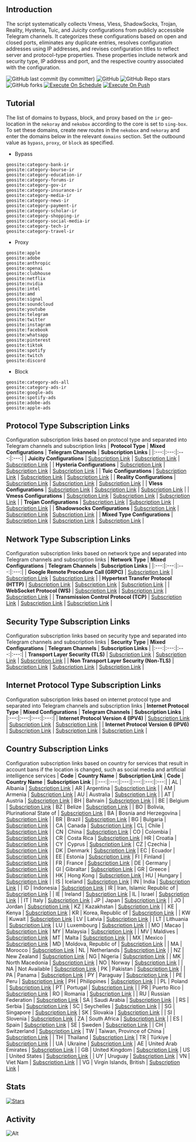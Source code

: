 ## Introduction
The script systematically collects Vmess, Vless, ShadowSocks, Trojan, Reality, Hysteria, Tuic, and Juicity configurations from publicly accessible Telegram channels. It categorizes these configurations based on open and closed ports, eliminates any duplicate entries, resolves configuration addresses using IP addresses, and revises configuration titles to reflect server and protocol-type properties. These properties include network and security type, IP address and port, and the respective country associated with the configuration.

![GitHub last commit (by committer)](https://img.shields.io/github/last-commit/kilroy98/telegram-configs-collector3?label=Last%20Commit&color=%2338914b)
![GitHub](https://img.shields.io/github/license/kilroy98/telegram-configs-collector3?label=License&color=yellow)
![GitHub Repo stars](https://img.shields.io/github/stars/kilroy98/telegram-configs-collector3?label=Stars&color=red&style=flat)
![GitHub forks](https://img.shields.io/github/forks/kilroy98/telegram-configs-collector3?label=Forks&color=blue&style=flat)
[![Execute On Schedule](https://github.com/kilroy98/telegram-configs-collector3/actions/workflows/schedule.yml/badge.svg)](https://github.com/kilroy98/telegram-configs-collector3/actions/workflows/schedule.yml)
[![Execute On Push](https://github.com/kilroy98/telegram-configs-collector3/actions/workflows/push.yml/badge.svg)](https://github.com/kilroy98/telegram-configs-collector3/actions/workflows/push.yml)

## Tutorial
The list of domains to bypass, block, and proxy based on the `ir` geo-location in the `nekoray` and `nekobox` according to the core is set to `sing-box`. To set these domains, create new routes in the `nekobox` and `nekoray` and enter the domains below in the relevant `domains` section. Set the outbound value as `bypass`, `proxy`, or `block` as specified.

- Bypass
```
geosite:category-bank-ir
geosite:category-bourse-ir
geosite:category-education-ir
geosite:category-forums-ir
geosite:category-gov-ir
geosite:category-insurance-ir
geosite:category-media-ir
geosite:category-news-ir
geosite:category-payment-ir
geosite:category-scholar-ir
geosite:category-shopping-ir
geosite:category-social-media-ir
geosite:category-tech-ir
geosite:category-travel-ir
```

- Proxy
```
geosite:apple
geosite:adobe
geosite:anthropic
geosite:openai
geosite:clubhouse
geosite:netflix
geosite:nvidia
geosite:intel
geosite:amd
geosite:signal
geosite:soundcloud
geosite:youtube
geosite:telegram
geosite:twitter
geosite:instagram
geosite:facebook
geosite:whatsapp
geosite:pinterest
geosite:tiktok
geosite:spotify
geosite:twitch
geosite:discord
```

- Block
```
geosite:category-ads-all
geosite:category-ads-ir
geosite:google-ads
geosite:spotify-ads
geosite:adobe-ads
geosite:apple-ads
```

## Protocol Type Subscription Links
Configuration subscription links based on protocol type and separated into Telegram channels and subscription links
| **Protocol Type** | **Mixed Configurations** | **Telegram Channels** | **Subscription Links** |
|:---:|:---:|:---:|:---:|
| **Juicity Configurations** | [Subscription Link](https://raw.githubusercontent.com/kilroy98/telegram-configs-collector3/main/protocols/juicity) | [Subscription Link](https://raw.githubusercontent.com/kilroy98/telegram-configs-collector3/main/channels/protocols/juicity) | [Subscription Link](https://raw.githubusercontent.com/kilroy98/telegram-configs-collector3/main/subscribe/protocols/juicity) |
| **Hysteria Configurations** | [Subscription Link](https://raw.githubusercontent.com/kilroy98/telegram-configs-collector3/main/protocols/hysteria) | [Subscription Link](https://raw.githubusercontent.com/kilroy98/telegram-configs-collector3/main/channels/protocols/hysteria) | [Subscription Link](https://raw.githubusercontent.com/kilroy98/telegram-configs-collector3/main/subscribe/protocols/hysteria) |
| **Tuic Configurations** | [Subscription Link](https://raw.githubusercontent.com/kilroy98/telegram-configs-collector3/main/protocols/tuic) | [Subscription Link](https://raw.githubusercontent.com/kilroy98/telegram-configs-collector3/main/channels/protocols/tuic) | [Subscription Link](https://raw.githubusercontent.com/kilroy98/telegram-configs-collector3/main/subscribe/protocols/tuic) |
| **Reality Configurations** | [Subscription Link](https://raw.githubusercontent.com/kilroy98/telegram-configs-collector3/main/protocols/reality) | [Subscription Link](https://raw.githubusercontent.com/kilroy98/telegram-configs-collector3/main/channels/protocols/reality) | [Subscription Link](https://raw.githubusercontent.com/kilroy98/telegram-configs-collector3/main/subscribe/protocols/reality) |
| **Vless Configurations** | [Subscription Link](https://raw.githubusercontent.com/kilroy98/telegram-configs-collector3/main/protocols/vless) | [Subscription Link](https://raw.githubusercontent.com/kilroy98/telegram-configs-collector3/main/channels/protocols/vless) | [Subscription Link](https://raw.githubusercontent.com/kilroy98/telegram-configs-collector3/main/subscribe/protocols/vless) |
| **Vmess Configurations** | [Subscription Link](https://raw.githubusercontent.com/kilroy98/telegram-configs-collector3/main/protocols/vmess) | [Subscription Link](https://raw.githubusercontent.com/kilroy98/telegram-configs-collector3/main/channels/protocols/vmess) | [Subscription Link](https://raw.githubusercontent.com/kilroy98/telegram-configs-collector3/main/subscribe/protocols/vmess) |
| **Trojan Configurations** | [Subscription Link](https://raw.githubusercontent.com/kilroy98/telegram-configs-collector3/main/protocols/trojan) | [Subscription Link](https://raw.githubusercontent.com/kilroy98/telegram-configs-collector3/main/channels/protocols/trojan) | [Subscription Link](https://raw.githubusercontent.com/kilroy98/telegram-configs-collector3/main/subscribe/protocols/trojan) |
| **Shadowsocks Configurations** | [Subscription Link](https://raw.githubusercontent.com/kilroy98/telegram-configs-collector3/main/protocols/shadowsocks) | [Subscription Link](https://raw.githubusercontent.com/kilroy98/telegram-configs-collector3/main/channels/protocols/shadowsocks) | [Subscription Link](https://raw.githubusercontent.com/kilroy98/telegram-configs-collector3/main/subscribe/protocols/shadowsocks) |
| **Mixed Type Configurations** | [Subscription Link](https://raw.githubusercontent.com/kilroy98/telegram-configs-collector3/main/splitted/mixed) | [Subscription Link](https://raw.githubusercontent.com/kilroy98/telegram-configs-collector3/main/splitted/channels) | [Subscription Link](https://raw.githubusercontent.com/kilroy98/telegram-configs-collector3/main/splitted/subscribe) |

## Network Type Subscription Links
Configuration subscription links based on network type and separated into Telegram channels and subscription links
| **Network Type** | **Mixed Configurations** | **Telegram Channels** | **Subscription Links** |
|:---:|:---:|:---:|:---:|
| **Google Remote Procedure Call (GRPC)** | [Subscription Link](https://raw.githubusercontent.com/kilroy98/telegram-configs-collector3/main/networks/grpc) | [Subscription Link](https://raw.githubusercontent.com/kilroy98/telegram-configs-collector3/main/channels/networks/grpc) | [Subscription Link](https://raw.githubusercontent.com/kilroy98/telegram-configs-collector3/main/subscribe/networks/grpc) |
| **Hypertext Transfer Protocol (HTTP)** | [Subscription Link](https://raw.githubusercontent.com/kilroy98/telegram-configs-collector3/main/networks/http) | [Subscription Link](https://raw.githubusercontent.com/kilroy98/telegram-configs-collector3/main/channels/networks/http) | [Subscription Link](https://raw.githubusercontent.com/kilroy98/telegram-configs-collector3/main/subscribe/networks/http) |
| **WebSocket Protocol (WS)** | [Subscription Link](https://raw.githubusercontent.com/kilroy98/telegram-configs-collector3/main/networks/ws) | [Subscription Link](https://raw.githubusercontent.com/kilroy98/telegram-configs-collector3/main/channels/networks/ws) | [Subscription Link](https://raw.githubusercontent.com/kilroy98/telegram-configs-collector3/main/subscribe/networks/ws) |
 | **Transmission Control Protocol (TCP)** | [Subscription Link](https://raw.githubusercontent.com/kilroy98/telegram-configs-collector3/main/networks/tcp) | [Subscription Link](https://raw.githubusercontent.com/kilroy98/telegram-configs-collector3/main/channels/networks/tcp) | [Subscription Link](https://raw.githubusercontent.com/kilroy98/telegram-configs-collector3/main/subscribe/networks/tcp) |

## Security Type Subscription Links
Configuration subscription links based on security type and separated into Telegram channels and subscription links
| **Security Type** | **Mixed Configurations** | **Telegram Channels** | **Subscription Links** |
|:---:|:---:|:---:|:---:|
| **Transport Layer Security (TLS)** | [Subscription Link](https://raw.githubusercontent.com/kilroy98/telegram-configs-collector3/main/security/tls) | [Subscription Link](https://raw.githubusercontent.com/kilroy98/telegram-configs-collector3/main/channels/security/tls) | [Subscription Link](https://raw.githubusercontent.com/kilroy98/telegram-configs-collector3/main/subscribe/security/tls) |
| **Non Transport Layer Security (Non-TLS)** | [Subscription Link](https://raw.githubusercontent.com/kilroy98/telegram-configs-collector3/main/security/non-tls) | [Subscription Link](https://raw.githubusercontent.com/kilroy98/telegram-configs-collector3/main/channels/security/non-tls) | [Subscription Link](https://raw.githubusercontent.com/kilroy98/telegram-configs-collector3/main/subscribe/security/non-tls) |

## Internet Protocol Type Subscription Links
Configuration subscription links based on internet protocol type and separated into Telegram channels and subscription links
| **Internet Protocol Type** | **Mixed Configurations** | **Telegram Channels** | **Subscription Links** |
|:---:|:---:|:---:|:---:|
| **Internet Protocol Version 4 (IPV4)** | [Subscription Link](https://raw.githubusercontent.com/kilroy98/telegram-configs-collector3/main/layers/ipv4) | [Subscription Link](https://raw.githubusercontent.com/kilroy98/telegram-configs-collector3/main/channels/layers/ipv4) | [Subscription Link](https://raw.githubusercontent.com/kilroy98/telegram-configs-collector3/main/subscribe/layers/ipv4) |
| **Internet Protocol Version 6 (IPV6)** | [Subscription Link](https://raw.githubusercontent.com/kilroy98/telegram-configs-collector3/main/layers/ipv6) | [Subscription Link](https://raw.githubusercontent.com/kilroy98/telegram-configs-collector3/main/channels/layers/ipv6) | [Subscription Link](https://raw.githubusercontent.com/kilroy98/telegram-configs-collector3/main/subscribe/layers/ipv6) |

## Country Subscription Links
Configuration subscription links based on country for services that result in account bans if the location is changed, such as social media and artificial intelligence services
| **Code** | **Country Name** | **Subscription Link** | **Code** | **Country Name** | **Subscription Link** |
|:---:|:---:|:---:|:---:|:---:|:---:|
| AL | Albania | [Subscription Link](https://raw.githubusercontent.com/kilroy98/telegram-configs-collector3/main/countries/al/mixed) | AR | Argentina | [Subscription Link](https://raw.githubusercontent.com/kilroy98/telegram-configs-collector3/main/countries/ar/mixed) |
| AM | Armenia | [Subscription Link](https://raw.githubusercontent.com/kilroy98/telegram-configs-collector3/main/countries/am/mixed) | AU | Australia | [Subscription Link](https://raw.githubusercontent.com/kilroy98/telegram-configs-collector3/main/countries/au/mixed) |
| AT | Austria | [Subscription Link](https://raw.githubusercontent.com/kilroy98/telegram-configs-collector3/main/countries/at/mixed) | BH | Bahrain | [Subscription Link](https://raw.githubusercontent.com/kilroy98/telegram-configs-collector3/main/countries/bh/mixed) |
| BE | Belgium | [Subscription Link](https://raw.githubusercontent.com/kilroy98/telegram-configs-collector3/main/countries/be/mixed) | BZ | Belize | [Subscription Link](https://raw.githubusercontent.com/kilroy98/telegram-configs-collector3/main/countries/bz/mixed) |
| BO | Bolivia, Plurinational State of | [Subscription Link](https://raw.githubusercontent.com/kilroy98/telegram-configs-collector3/main/countries/bo/mixed) | BA | Bosnia and Herzegovina | [Subscription Link](https://raw.githubusercontent.com/kilroy98/telegram-configs-collector3/main/countries/ba/mixed) |
| BR | Brazil | [Subscription Link](https://raw.githubusercontent.com/kilroy98/telegram-configs-collector3/main/countries/br/mixed) | BG | Bulgaria | [Subscription Link](https://raw.githubusercontent.com/kilroy98/telegram-configs-collector3/main/countries/bg/mixed) |
| CA | Canada | [Subscription Link](https://raw.githubusercontent.com/kilroy98/telegram-configs-collector3/main/countries/ca/mixed) | CL | Chile | [Subscription Link](https://raw.githubusercontent.com/kilroy98/telegram-configs-collector3/main/countries/cl/mixed) |
| CN | China | [Subscription Link](https://raw.githubusercontent.com/kilroy98/telegram-configs-collector3/main/countries/cn/mixed) | CO | Colombia | [Subscription Link](https://raw.githubusercontent.com/kilroy98/telegram-configs-collector3/main/countries/co/mixed) |
| CR | Costa Rica | [Subscription Link](https://raw.githubusercontent.com/kilroy98/telegram-configs-collector3/main/countries/cr/mixed) | HR | Croatia | [Subscription Link](https://raw.githubusercontent.com/kilroy98/telegram-configs-collector3/main/countries/hr/mixed) |
| CY | Cyprus | [Subscription Link](https://raw.githubusercontent.com/kilroy98/telegram-configs-collector3/main/countries/cy/mixed) | CZ | Czechia | [Subscription Link](https://raw.githubusercontent.com/kilroy98/telegram-configs-collector3/main/countries/cz/mixed) |
| DK | Denmark | [Subscription Link](https://raw.githubusercontent.com/kilroy98/telegram-configs-collector3/main/countries/dk/mixed) | EC | Ecuador | [Subscription Link](https://raw.githubusercontent.com/kilroy98/telegram-configs-collector3/main/countries/ec/mixed) |
| EE | Estonia | [Subscription Link](https://raw.githubusercontent.com/kilroy98/telegram-configs-collector3/main/countries/ee/mixed) | FI | Finland | [Subscription Link](https://raw.githubusercontent.com/kilroy98/telegram-configs-collector3/main/countries/fi/mixed) |
| FR | France | [Subscription Link](https://raw.githubusercontent.com/kilroy98/telegram-configs-collector3/main/countries/fr/mixed) | DE | Germany | [Subscription Link](https://raw.githubusercontent.com/kilroy98/telegram-configs-collector3/main/countries/de/mixed) |
| GI | Gibraltar | [Subscription Link](https://raw.githubusercontent.com/kilroy98/telegram-configs-collector3/main/countries/gi/mixed) | GR | Greece | [Subscription Link](https://raw.githubusercontent.com/kilroy98/telegram-configs-collector3/main/countries/gr/mixed) |
| HK | Hong Kong | [Subscription Link](https://raw.githubusercontent.com/kilroy98/telegram-configs-collector3/main/countries/hk/mixed) | HU | Hungary | [Subscription Link](https://raw.githubusercontent.com/kilroy98/telegram-configs-collector3/main/countries/hu/mixed) |
| IS | Iceland | [Subscription Link](https://raw.githubusercontent.com/kilroy98/telegram-configs-collector3/main/countries/is/mixed) | IN | India | [Subscription Link](https://raw.githubusercontent.com/kilroy98/telegram-configs-collector3/main/countries/in/mixed) |
| ID | Indonesia | [Subscription Link](https://raw.githubusercontent.com/kilroy98/telegram-configs-collector3/main/countries/id/mixed) | IR | Iran, Islamic Republic of | [Subscription Link](https://raw.githubusercontent.com/kilroy98/telegram-configs-collector3/main/countries/ir/mixed) |
| IE | Ireland | [Subscription Link](https://raw.githubusercontent.com/kilroy98/telegram-configs-collector3/main/countries/ie/mixed) | IL | Israel | [Subscription Link](https://raw.githubusercontent.com/kilroy98/telegram-configs-collector3/main/countries/il/mixed) |
| IT | Italy | [Subscription Link](https://raw.githubusercontent.com/kilroy98/telegram-configs-collector3/main/countries/it/mixed) | JP | Japan | [Subscription Link](https://raw.githubusercontent.com/kilroy98/telegram-configs-collector3/main/countries/jp/mixed) |
| JO | Jordan | [Subscription Link](https://raw.githubusercontent.com/kilroy98/telegram-configs-collector3/main/countries/jo/mixed) | KZ | Kazakhstan | [Subscription Link](https://raw.githubusercontent.com/kilroy98/telegram-configs-collector3/main/countries/kz/mixed) |
| KE | Kenya | [Subscription Link](https://raw.githubusercontent.com/kilroy98/telegram-configs-collector3/main/countries/ke/mixed) | KR | Korea, Republic of | [Subscription Link](https://raw.githubusercontent.com/kilroy98/telegram-configs-collector3/main/countries/kr/mixed) |
| KW | Kuwait | [Subscription Link](https://raw.githubusercontent.com/kilroy98/telegram-configs-collector3/main/countries/kw/mixed) | LV | Latvia | [Subscription Link](https://raw.githubusercontent.com/kilroy98/telegram-configs-collector3/main/countries/lv/mixed) |
| LT | Lithuania | [Subscription Link](https://raw.githubusercontent.com/kilroy98/telegram-configs-collector3/main/countries/lt/mixed) | LU | Luxembourg | [Subscription Link](https://raw.githubusercontent.com/kilroy98/telegram-configs-collector3/main/countries/lu/mixed) |
| MO | Macao | [Subscription Link](https://raw.githubusercontent.com/kilroy98/telegram-configs-collector3/main/countries/mo/mixed) | MY | Malaysia | [Subscription Link](https://raw.githubusercontent.com/kilroy98/telegram-configs-collector3/main/countries/my/mixed) |
| MV | Maldives | [Subscription Link](https://raw.githubusercontent.com/kilroy98/telegram-configs-collector3/main/countries/mv/mixed) | MT | Malta | [Subscription Link](https://raw.githubusercontent.com/kilroy98/telegram-configs-collector3/main/countries/mt/mixed) |
| MX | Mexico | [Subscription Link](https://raw.githubusercontent.com/kilroy98/telegram-configs-collector3/main/countries/mx/mixed) | MD | Moldova, Republic of | [Subscription Link](https://raw.githubusercontent.com/kilroy98/telegram-configs-collector3/main/countries/md/mixed) |
| MA | Morocco | [Subscription Link](https://raw.githubusercontent.com/kilroy98/telegram-configs-collector3/main/countries/ma/mixed) | NL | Netherlands | [Subscription Link](https://raw.githubusercontent.com/kilroy98/telegram-configs-collector3/main/countries/nl/mixed) |
| NZ | New Zealand | [Subscription Link](https://raw.githubusercontent.com/kilroy98/telegram-configs-collector3/main/countries/nz/mixed) | NG | Nigeria | [Subscription Link](https://raw.githubusercontent.com/kilroy98/telegram-configs-collector3/main/countries/ng/mixed) |
| MK | North Macedonia | [Subscription Link](https://raw.githubusercontent.com/kilroy98/telegram-configs-collector3/main/countries/mk/mixed) | NO | Norway | [Subscription Link](https://raw.githubusercontent.com/kilroy98/telegram-configs-collector3/main/countries/no/mixed) |
| NA | Not Available | [Subscription Link](https://raw.githubusercontent.com/kilroy98/telegram-configs-collector3/main/countries/na/mixed) | PK | Pakistan | [Subscription Link](https://raw.githubusercontent.com/kilroy98/telegram-configs-collector3/main/countries/pk/mixed) |
| PA | Panama | [Subscription Link](https://raw.githubusercontent.com/kilroy98/telegram-configs-collector3/main/countries/pa/mixed) | PY | Paraguay | [Subscription Link](https://raw.githubusercontent.com/kilroy98/telegram-configs-collector3/main/countries/py/mixed) |
| PE | Peru | [Subscription Link](https://raw.githubusercontent.com/kilroy98/telegram-configs-collector3/main/countries/pe/mixed) | PH | Philippines | [Subscription Link](https://raw.githubusercontent.com/kilroy98/telegram-configs-collector3/main/countries/ph/mixed) |
| PL | Poland | [Subscription Link](https://raw.githubusercontent.com/kilroy98/telegram-configs-collector3/main/countries/pl/mixed) | PT | Portugal | [Subscription Link](https://raw.githubusercontent.com/kilroy98/telegram-configs-collector3/main/countries/pt/mixed) |
| PR | Puerto Rico | [Subscription Link](https://raw.githubusercontent.com/kilroy98/telegram-configs-collector3/main/countries/pr/mixed) | RO | Romania | [Subscription Link](https://raw.githubusercontent.com/kilroy98/telegram-configs-collector3/main/countries/ro/mixed) |
| RU | Russian Federation | [Subscription Link](https://raw.githubusercontent.com/kilroy98/telegram-configs-collector3/main/countries/ru/mixed) | SA | Saudi Arabia | [Subscription Link](https://raw.githubusercontent.com/kilroy98/telegram-configs-collector3/main/countries/sa/mixed) |
| RS | Serbia | [Subscription Link](https://raw.githubusercontent.com/kilroy98/telegram-configs-collector3/main/countries/rs/mixed) | SC | Seychelles | [Subscription Link](https://raw.githubusercontent.com/kilroy98/telegram-configs-collector3/main/countries/sc/mixed) |
| SG | Singapore | [Subscription Link](https://raw.githubusercontent.com/kilroy98/telegram-configs-collector3/main/countries/sg/mixed) | SK | Slovakia | [Subscription Link](https://raw.githubusercontent.com/kilroy98/telegram-configs-collector3/main/countries/sk/mixed) |
| SI | Slovenia | [Subscription Link](https://raw.githubusercontent.com/kilroy98/telegram-configs-collector3/main/countries/si/mixed) | ZA | South Africa | [Subscription Link](https://raw.githubusercontent.com/kilroy98/telegram-configs-collector3/main/countries/za/mixed) |
| ES | Spain | [Subscription Link](https://raw.githubusercontent.com/kilroy98/telegram-configs-collector3/main/countries/es/mixed) | SE | Sweden | [Subscription Link](https://raw.githubusercontent.com/kilroy98/telegram-configs-collector3/main/countries/se/mixed) |
| CH | Switzerland | [Subscription Link](https://raw.githubusercontent.com/kilroy98/telegram-configs-collector3/main/countries/ch/mixed) | TW | Taiwan, Province of China | [Subscription Link](https://raw.githubusercontent.com/kilroy98/telegram-configs-collector3/main/countries/tw/mixed) |
| TH | Thailand | [Subscription Link](https://raw.githubusercontent.com/kilroy98/telegram-configs-collector3/main/countries/th/mixed) | TR | Türkiye | [Subscription Link](https://raw.githubusercontent.com/kilroy98/telegram-configs-collector3/main/countries/tr/mixed) |
| UA | Ukraine | [Subscription Link](https://raw.githubusercontent.com/kilroy98/telegram-configs-collector3/main/countries/ua/mixed) | AE | United Arab Emirates | [Subscription Link](https://raw.githubusercontent.com/kilroy98/telegram-configs-collector3/main/countries/ae/mixed) |
| GB | United Kingdom | [Subscription Link](https://raw.githubusercontent.com/kilroy98/telegram-configs-collector3/main/countries/gb/mixed) | US | United States | [Subscription Link](https://raw.githubusercontent.com/kilroy98/telegram-configs-collector3/main/countries/us/mixed) |
| UY | Uruguay | [Subscription Link](https://raw.githubusercontent.com/kilroy98/telegram-configs-collector3/main/countries/uy/mixed) | VN | Viet Nam | [Subscription Link](https://raw.githubusercontent.com/kilroy98/telegram-configs-collector3/main/countries/vn/mixed) |
| VG | Virgin Islands, British | [Subscription Link](https://raw.githubusercontent.com/kilroy98/telegram-configs-collector3/main/countries/vg/mixed) |
## Stats
[![Stars](https://starchart.cc/kilroy98/telegram-configs-collector.svg?variant=adaptive)](https://starchart.cc/kilroy98/telegram-configs-collector3)
## Activity
![Alt](https://repobeats.axiom.co/api/embed/6e88aa7d66986824532760b5b14120a22c8ca813.svg "Repobeats analytics image")